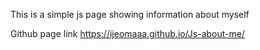 This is a simple js page showing information about myself

Github page link
https://ijeomaaa.github.io/Js-about-me/
